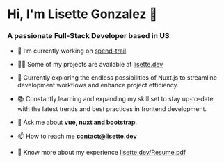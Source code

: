 <h1 align="left">Hi, I'm Lisette Gonzalez 👋</h1>
<h3 align="left">A passionate Full-Stack Developer based in US</h3>

- 🔭 I’m currently working on [spend-trail](https://spendtrail.vercel.app/)

- 👨‍💻 Some of my projects are available at [lisette.dev](https://lisette.dev)
  
- 🔧 Currently exploring the endless possibilities of Nuxt.js to streamline development workflows and enhance project efficiency.

- 📚 Constantly learning and expanding my skill set to stay up-to-date with the latest trends and best practices in frontend development.

- 💬 Ask me about **vue, nuxt and bootstrap**.

- 📫 How to reach me **contact@lisette.dev**

- 📄 Know more about my experience [lisette.dev/Resume.pdf](https://lisette.dev/Resume.pdf)

